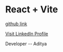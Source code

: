 # React + Vite
  
[github link ](https://github.com/aditya-052)

[Visit LinkedIn Profile ](https://www.linkedin.com/in/aditya-290345251)

Developer -- Aditya